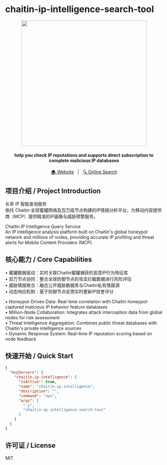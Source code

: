 # chaitin-ip-intelligence-search-tool
<p align="center">
  <img src="https://rivers-collie.oss-accelerate.aliyuncs.com/cyber-wiki-prod/image/a1f5a962a797d045d8190def53f79666.png" width="400" />
</p>

<h4 align="center">
  help you check IP reputations and supports direct subscription to complete malicious IP databases  
</h4>

<p align="center">
  <a target="_blank" href="https://ly.safepoint.cloud/HTogt8r">🏠 Website</a> &nbsp; | &nbsp;
  <a target="_blank" href="https://ly.safepoint.cloud/PLMm29N">🔍 Online Search</a>
</p>

## 项目介绍 / Project Introduction

长亭 IP 智能查询服务  
依托 Chaitin 全球蜜罐网络及百万级节点构建的IP情报分析平台，为移动内容提供商（MCP）提供精准的IP画像与威胁预警服务。 

Chaitin IP Intelligence Query Service  
An IP intelligence analysis platform built on Chaitin's global honeypot network and millions of nodes, providing accurate IP   profiling and threat alerts for Mobile Content Providers (MCP).  

## 核心能力 / Core Capabilities

• 蜜罐数据驱动：实时关联Chaitin蜜罐捕获的恶意IP行为特征库  
• 百万节点协同：整合全球防御节点的攻击拦截数据进行风险评估  
• 威胁情报聚合：融合公开威胁数据库与Chaitin私有情报源  
• 动态响应机制：基于防御节点反馈实时更新IP信誉评分  

• Honeypot-Driven Data: Real-time correlation with Chaitin honeypot-captured malicious IP behavior feature databases  
• Million-Node Collaboration: Integrates attack interception data from global nodes for risk assessment  
• Threat Intelligence Aggregation: Combines public threat databases with Chaitin's private intelligence sources  
• Dynamic Response System: Real-time IP reputation scoring based on node feedback  

## 快速开始 / Quick Start
```json
{
  "mcpServers": {
    "chaitin-ip-intelligence": {
      "isActive": true,
      "name": "chaitin-ip-intelligence",
      "description": "",
      "command": "npx",
      "args": [
        "-y",
        "chaitin-ip-intelligence-search-tool"
      ]
    }
  }
}
```

## 许可证 / License
MIT
